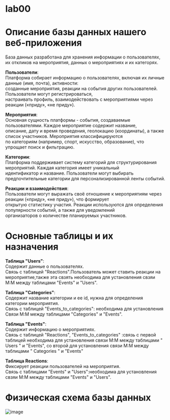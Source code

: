 <h1>lab00</h1>
<h1>Описание базы данных нашего веб-приложения</h1> 

База данных разработана для хранения информации о пользователях, их откликов на мероприятия, данных о мероприятиях и их категорях.

**Пользователи**:<br>
Платформа собирает информацию о пользователях, включая их личные данные (имя, почта), активности:<br>
созданные мероприятия, реакции на события других пользователей. Пользователи могут регистрироваться,<br>
настраивать профиль, взаимодействовать с мероприятиями через реакции («приду», «не приду»).<br>

**Мероприятия**:<br>
Основная сущность платформы - события, создаваемые пользователями. Каждое мероприятие содержит название,<br>
описание, дату и время проведения, геолокацию (координаты), а также список участников. Мероприятия классифицируются <br>
по категориям (например, спорт, искусство, образование), что упрощает поиск и фильтрацию.<br>

**Категории**:<br>
Платформа поддерживает систему категорий для структурирования мероприятий. Каждая категория имеет уникальный <br>
идентификатор и название. Пользователи могут выбирать предпочтительные категории для персонализированной ленты событий.<br>

**Реакции и взаимодействия**:<br>
Пользователи могут выражать своё отношение к мероприятиям через реакции («приду», «не приду»), что формирует <br>
открытую статистику участия. Реакции используются для определения популярности событий, а также для уведомлений <br>
организаторов о количестве планируемых участников.<br>

<h1> Основные таблицы и их назначения </h1>

**Таблица "Users"**:<br>
Содержит данные о пользователях.<br>
Связь с таблицей "Reactions".Пользователь может ставить реакции на мероприятие,также эта свзять необходима для установления свзяи M:M между таблицами "Events" и "Users".<br>

**Таблица "Categories"**: <br>
Содержит название категории и ее id, нужна для определения категории мероприятия.<br>
Связь с таблицей "Events_to_categories": необходима для установления <br>
Связи M:M между таблицами "Categories" и "Events".<br>

**Таблица "Events"**:<br>
Содержит информацию о мероприятиях.<br>
Связь с таблицей "Reactions", "Events_to_categories" :связь с первой таблицей необходима для установления связи M:M между таблицами " Users " и "Events", со второй для установления связи M:M между таблицами " Categories " и "Events"<br>

**Таблица Reactions**:<br>
Фиксирует реакции пользователей на мероприятия.<br>
Связь с таблицами "Events" и "Users":необходима для установления свзяи M:M между таблицами "Events" и "Users".<br>

<h1>Физическая схема базы данных</h1>

![image](https://github.com/user-attachments/assets/a6199b95-5e24-4a8d-a80e-045f348f0b8b)
